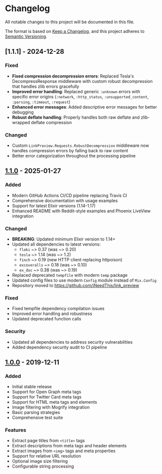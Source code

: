 # Changelog

All notable changes to this project will be documented in this file.

The format is based on [Keep a Changelog](https://keepachangelog.com/en/1.0.0/),
and this project adheres to [Semantic Versioning](https://semver.org/spec/v2.0.0.html).

## [1.1.1] - 2024-12-28

### Fixed
- **Fixed compression decompression errors**: Replaced Tesla's DecompressResponse middleware with custom robust decompression that handles zlib errors gracefully
- **Improved error handling**: Replaced generic `:unknown` errors with specific error origins (`:network`, `:http_status`, `:unsupported_content`, `:parsing`, `:timeout`, `:request`)
- **Enhanced error messages**: Added descriptive error messages for better debugging
- **Robust deflate handling**: Properly handles both raw deflate and zlib-wrapped deflate compression

### Changed
- Custom `LinkPreview.Requests.RobustDecompression` middleware now handles compression errors by falling back to raw content
- Better error categorization throughout the processing pipeline

## [1.1.0] - 2025-01-27

### Added
- Modern GitHub Actions CI/CD pipeline replacing Travis CI
- Comprehensive documentation with usage examples
- Support for latest Elixir versions (1.14-1.17)
- Enhanced README with Reddit-style examples and Phoenix LiveView integration

### Changed
- **BREAKING**: Updated minimum Elixir version to 1.14+
- Updated all dependencies to latest versions:
  - `floki` ~> 0.37 (was ~> 0.20)
  - `tesla` ~> 1.14 (was ~> 1.2)
  - `finch` ~> 0.19 (new HTTP client replacing httpoison)
  - `excoveralls` ~> 0.18 (was ~> 0.10)
  - `ex_doc` ~> 0.38 (was ~> 0.19)
- Replaced deprecated `tempfile` with modern `temp` package
- Updated config files to use modern `Config` module instead of `Mix.Config`
- Repository moved to https://github.com/iNeedThis/link_preview

### Fixed
- Fixed tempfile dependency compilation issues
- Improved error handling and robustness
- Updated deprecated function calls

### Security
- Updated all dependencies to address security vulnerabilities
- Added dependency security audit to CI pipeline

## [1.0.0] - 2019-12-11

### Added
- Initial stable release
- Support for Open Graph meta tags
- Support for Twitter Card meta tags
- Support for HTML meta tags and elements
- Image filtering with Mogrify integration
- Basic parsing strategies
- Comprehensive test suite

### Features
- Extract page titles from `<title>` tags
- Extract descriptions from meta tags and header elements
- Extract images from `<img>` tags and meta properties
- Support for relative URL resolution
- Optional image size filtering
- Configurable string processing

[1.1.0]: https://github.com/iNeedThis/link_preview/compare/v1.0.0...v1.1.0
[1.0.0]: https://github.com/iNeedThis/link_preview/releases/tag/v1.0.0
